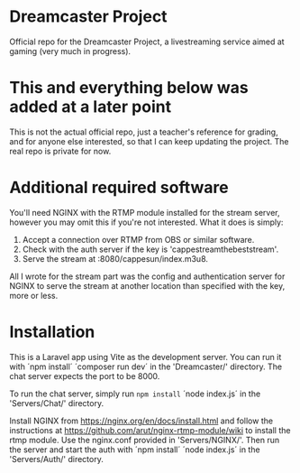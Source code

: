 # Dreamcaster Project
 Official repo for the Dreamcaster Project, a livestreaming service aimed at gaming (very much in progress).



# This and everything below was added at a later point

This is not the actual official repo, just a teacher's reference for grading, and for anyone else interested, so that I can keep updating the project. The real repo is private for now.

# Additional required software

You'll need NGINX with the RTMP module installed for the stream server, however you may omit this if you're not interested. What it does is simply:

1. Accept a connection over RTMP from OBS or similar software.
2. Check with the auth server if the key is 'cappestreamthebeststream'.
3. Serve the stream at :8080/cappesun/index.m3u8.

All I wrote for the stream part was the config and authentication server for NGINX to serve the stream at another location than specified with the key, more or less.

# Installation

This is a Laravel app using Vite as the development server. You can run it with 
´npm install´
´composer run dev´
in the 'Dreamcaster/' directory. The chat server expects the port to be 8000.

To run the chat server, simply run
`npm install`
´node index.js´
in the 'Servers/Chat/' directory.

Install NGINX from https://nginx.org/en/docs/install.html and follow the instructions at https://github.com/arut/nginx-rtmp-module/wiki to install the rtmp module. Use the nginx.conf provided in 'Servers/NGINX/'. Then run the server and start the auth with
´npm install´
´node index.js´
in the 'Servers/Auth/' directory.
